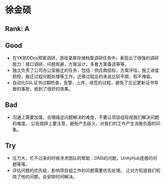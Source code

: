 # 徐金硕

## Rank: A

## Good

* 在YK防DDos预案调研，游戏录屏存储档案调研任务中，表现出了很强的调研能力：接口调研，问题规避，方案设计，多套方案备选等等。
* 独立负责了公司办公室搬迁的任务，包括：供应商招标，方案评估，施工进度把控，搬迁过程问题处理等工作。迁移过程总的来说比较平顺，瑕不掩瑜。
* 自动化SSL证书过期检查，告警，上传，续签的过程，避免了忘记更新证书导致的事故，收到了很好的效果。

## Bad

* 沟通上需要加强，合理描述问题解决的难度，不要让项目组轻视我们解决问题的难度。 公告措辞上要注意，避免产生歧义，对我们的工作产生消极负面的印象。

## Try

* 压力大，忙不过来的时候寻求团队的帮助：DNS的问题，UnityHub连接的问题等等。
* 评估问题的优先级，影响项目组工作的问题需要优先处理。 让对方知道我们知晓了他的问题，会安排时间解决。

